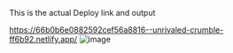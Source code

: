 This is the actual Deploy link and output

https://66b0b6e0882592cef56a8816--unrivaled-crumble-ff6b92.netlify.app/
![image](https://github.com/user-attachments/assets/7adf5832-b545-4e93-bec8-3233fe002112)

